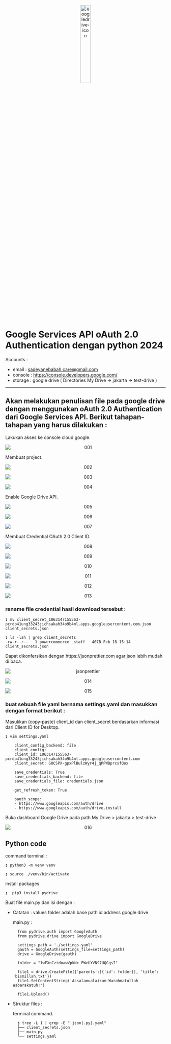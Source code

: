 <p align="center">
    <img src="./gambar-petunjuk/vecteezy_google-drive-icon-logo.png" alt="googledrive-icon" style="display: block; margin: 0 auto; width: 25%;">
</p>

# Google Services API oAuth 2.0 Authentication dengan python 2024

Accounts :
- email 	: sadeyanebabah.care@gmail.com
- console 	: https://console.developers.google.com/
- storage	: google drive ( Directories My Drive -> jakarta -> test-drive )
---

Akan melakukan penulisan file pada google drive dengan menggunakan oAuth 2.0 Authentication dari Google Services API.
Berikut tahapan-tahapan yang harus dilakukan :
---
<p align="left">Lakukan akses ke console cloud google.</p>
<p align="center">
    <img src="./gambar-petunjuk/ss_001.png" alt="001" style="display: block; margin: 0 auto;">
</p>

<p align="left">Membuat project.</p>
<p align="center">
    <img src="./gambar-petunjuk/ss_002.png" alt="002" style="display: block; margin: 0 auto;">
</p>
<p align="center">
    <img src="./gambar-petunjuk/ss_003.png" alt="003" style="display: block; margin: 0 auto;">
</p>
<p align="center">
    <img src="./gambar-petunjuk/ss_004.png" alt="004" style="display: block; margin: 0 auto;">
</p>

<p align="left">Enable Google Drive API.</p>
<p align="center">
    <img src="./gambar-petunjuk/ss_005.png" alt="005" style="display: block; margin: 0 auto;">
</p>
<p align="center">
    <img src="./gambar-petunjuk/ss_006.png" alt="006" style="display: block; margin: 0 auto;">
</p>
<p align="center">
    <img src="./gambar-petunjuk/ss_007.png" alt="007" style="display: block; margin: 0 auto;">
</p>

<p align="left">Membuat Credential OAuth 2.0 Client ID.</p>
<p align="center">
    <img src="./gambar-petunjuk/ss_008.png" alt="008" style="display: block; margin: 0 auto;">
</p>
<p align="center">
    <img src="./gambar-petunjuk/ss_009.png" alt="009" style="display: block; margin: 0 auto;">
</p>
<p align="center">
    <img src="./gambar-petunjuk/ss_010.png" alt="010" style="display: block; margin: 0 auto;">
</p>
<p align="center">
    <img src="./gambar-petunjuk/ss_011.png" alt="011" style="display: block; margin: 0 auto;">
</p>
<p align="center">
    <img src="./gambar-petunjuk/ss_012.png" alt="012" style="display: block; margin: 0 auto;">
</p>
<p align="center">
    <img src="./gambar-petunjuk/ss_013.png" alt="013" style="display: block; margin: 0 auto;">
</p>

### rename file credential hasil download tersebut :
    ❯ mv client_secret_1063147155563-pcrdp41ung33243jichsakah34o9b4ml.apps.googleusercontent.com.json client_secrets.json

    ❯ ls -lah | grep client_secrets
    -rw-r--r--   1 powercommerce  staff   407B Feb 18 15:14 client_secrets.json
<p align="left">Dapat dikonfersikan dengan https://jsonprettier.com agar json lebih mudah di baca.</p>
<p align="center">
    <img src="./gambar-petunjuk/jsonprettier.png" alt="jsonprettier" style="display: block; margin: 0 auto;">
</p>

<p align="center">
    <img src="./gambar-petunjuk/ss_014.png" alt="014" style="display: block; margin: 0 auto;">
</p>

<p align="center">
    <img src="./gambar-petunjuk/ss_015.png" alt="015" style="display: block; margin: 0 auto;">
</p>

### buat sebuah file yaml bernama settings.yaml dan masukkan dengan format berikut :
Masukkan (copy-paste) client_id dan client_secret berdasarkan informasi dari Client ID for Desktop.

    ❯ vim settings.yaml

        client_config_backend: file
        client_config:
        client_id: 1063147155563-pcrdp41ung33243jichsakah34o9b4ml.apps.googleusercontent.com
        client_secret: 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

        save_credentials: True
        save_credentials_backend: file
        save_credentials_file: credentials.json

        get_refresh_token: True

        oauth_scope:
        - https://www.googleapis.com/auth/drive
        - https://www.googleapis.com/auth/drive.install

<p align="left">Buka dashboard Google Drive pada path My Drive > jakarta > test-drive</p>
<p align="center">
    <img src="./gambar-petunjuk/ss_016.png" alt="016" style="display: block; margin: 0 auto;">
</p>


## Python code

command terminal : 

    ❯ python3 -m venv venv

    ❯ source ./venv/bin/activate

install packages 

    ❯  pip3 install pydrive
    
Buat file main.py dan isi dengan :
- Catatan : values folder adalah base path id address google drive

    main.py :

        from pydrive.auth import GoogleAuth
        from pydrive.drive import GoogleDrive

        settings_path = './settings.yaml' 
        gauth = GoogleAuth(settings_file=settings_path)
        drive = GoogleDrive(gauth)

        folder = "1wFXnCztdnawVpkNc_PWeUYVN97UQCqsI"

        file1 = drive.CreateFile({'parents':[{'id': folder}], 'title': 'bismillah.txt'})
        file1.SetContentString('Assalamualaikum Warahmatullah Wabarakatuh!')

        file1.Upload()

- Struktur files :

    terminal command.

        ❯ tree -L 1 | grep -E ".json|.py|.yaml"
        ├── client_secrets.json
        ├── main.py
        └── settings.yaml
